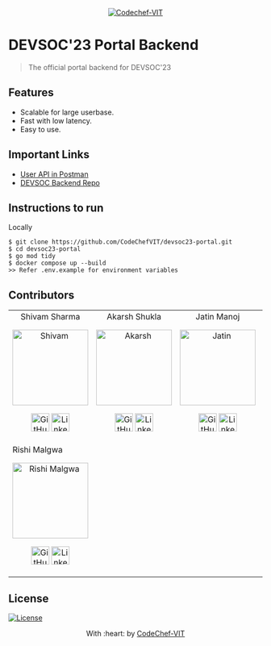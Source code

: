 <p align="center"><a href="https://www.codechefvit.com" target="_blank"><img src="https://s3.amazonaws.com/codechef_shared/sites/all/themes/abessive/logo-3.png" title="CodeChef-VIT" alt="Codechef-VIT"></a>
</p>

# DEVSOC'23 Portal Backend

> <Subtitle>
> The official portal backend for DEVSOC'23

<!--

[![DOCS](https://img.shields.io/badge/Documentation-see%20docs-green?style=flat-square&logo=appveyor)](INSERT_LINK_FOR_DOCS_HERE)
[![UI ](https://img.shields.io/badge/User%20Interface-Link%20to%20UI-orange?style=flat-square&logo=appveyor)](INSERT_UI_LINK_HERE) -->

## Features

- Scalable for large userbase.
- Fast with low latency.
- Easy to use.

## Important Links

- [User API in Postman](https://app.getpostman.com/run-collection/25668967-8f4cae4f-44e2-43e9-9146-9a7609d9ff9c?action=collection%2Ffork&source=rip_markdown&collection-url=entityId%3D25668967-8f4cae4f-44e2-43e9-9146-9a7609d9ff9c%26entityType%3Dcollection%26workspaceId%3D6a647210-122a-4aa5-afc1-44a9b0e6afe8)
- [DEVSOC Backend Repo](https://github.com/CodeChefVIT/devsoc23-backend)

## Instructions to run
Locally
```
$ git clone https://github.com/CodeChefVIT/devsoc23-portal.git
$ cd devsoc23-portal
$ go mod tidy
$ docker compose up --build
>> Refer .env.example for environment variables
```

## Contributors

<table>
<tr align="center">
<td>Shivam Sharma 
	<p align="center">
		<img src = "https://avatars.githubusercontent.com/Mr-Emerald-Wolf " width="150" height="150" alt="Shivam">
	</p>
	<p align="center">
		<a href = "https://github.com/Mr-Emerald-Wolf"><img src = "http://www.iconninja.com/files/241/825/211/round-collaboration-social-github-code-circle-network-icon.svg" width="36" height = "36" alt="GitHub"/></a>
		<a href = "https://www.linkedin.com/in/shivam-sharma-6a0b1b1a7/">
			<img src = "http://www.iconninja.com/files/863/607/751/network-linkedin-social-connection-circular-circle-media-icon.svg" width="36" height="36" alt="LinkedIn"/>
		</a>
	</p>
</td>
<td>Akarsh Shukla 
	<p align="center">
		<img src = "https://avatars.githubusercontent.com/akarsh1263 " width="150" height="150" alt="Akarsh">
	</p>
	<p align="center">
		<a href = "https://github.com/akarsh1263 "><img src = "http://www.iconninja.com/files/241/825/211/round-collaboration-social-github-code-circle-network-icon.svg" width="36" height = "36" alt="GitHub"/></a>
		<a href = "https://www.linkedin.com/in/akarsh-shukla-627447219/">
			<img src = "http://www.iconninja.com/files/863/607/751/network-linkedin-social-connection-circular-circle-media-icon.svg" width="36" height="36" alt="LinkedIn"/>
		</a>
	</p>
</td>
<td>Jatin Manoj
	<p align="center">
		<img src = "https://avatars.githubusercontent.com/jatin020403" width="150" height="150" alt="Jatin">
	</p>
	<p align="center">
		<a href = "https://github.com/Jatin020403"><img src = "http://www.iconninja.com/files/241/825/211/round-collaboration-social-github-code-circle-network-icon.svg" width="36" height = "36" alt="GitHub"/></a>
		<a href = "https://www.linkedin.com/in/jatin-manoj-b0902783/">
			<img src = "http://www.iconninja.com/files/863/607/751/network-linkedin-social-connection-circular-circle-media-icon.svg" width="36" height="36" alt="LinkedIn"/>
		</a>
	</p>
</td>	
<td> Sugam Kuber
	<p align="center">
		<img src = "https://avatars.githubusercontent.com/SugamKuber" width="150" height="150" alt="Sugam Kuber">
	</p>
	<p align="center">
		<a href = "https://github.com/SugamKuber"><img src = "http://www.iconninja.com/files/241/825/211/round-collaboration-social-github-code-circle-network-icon.svg" width="36" height = "36" alt="GitHub"/></a>
		<a href = "https://www.linkedin.com/in/sugamkuber-78426/">
			<img src = "http://www.iconninja.com/files/863/607/751/network-linkedin-social-connection-circular-circle-media-icon.svg" width="36" height="36" alt="LinkedIn"/>
		</a>
	</p>
</td>
</tr>
	<td> Rishi Malgwa
	<p align="center">
		<img src = "https://avatars.githubusercontent.com/rishimalgwa" width="150" height="150" alt="Rishi Malgwa">
	</p>
	<p align="center">
		<a href = "https://github.com/rishimalgwa"><img src = "http://www.iconninja.com/files/241/825/211/round-collaboration-social-github-code-circle-network-icon.svg" width="36" height = "36" alt="GitHub"/></a>
		<a href = "https://www.linkedin.com/in/rishimalgwa/">
			<img src = "http://www.iconninja.com/files/863/607/751/network-linkedin-social-connection-circular-circle-media-icon.svg" width="36" height="36" alt="LinkedIn"/>
		</a>
	</p>
</td>
</tr>
</table>

## License

[![License](http://img.shields.io/:license-mit-blue.svg?style=flat-square)](http://badges.mit-license.org)

<p align="center">
	With :heart: by <a href="https://www.codechefvit.com" target="_blank">CodeChef-VIT</a>
</p>
